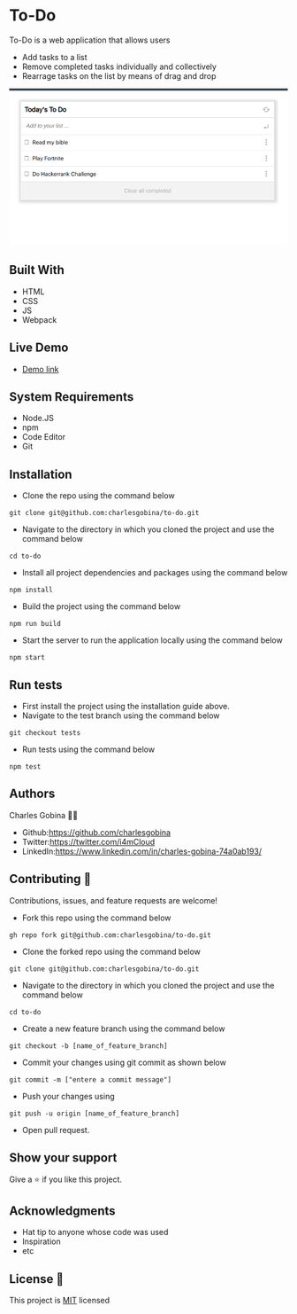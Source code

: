 # To-Do 
To-Do is a web application that allows users 
* Add tasks to a list
* Remove completed tasks individually and collectively
* Rearrage tasks on the list by means of drag and drop

![To-Do](src/todo.png)

## Built With
* HTML
* CSS
* JS
* Webpack

## Live Demo
* [Demo link](https://charlesgobina.github.io/to-do/dist/)

## System Requirements
* Node.JS
* npm
* Code Editor
* Git

## Installation
* Clone the repo using the command below

```
git clone git@github.com:charlesgobina/to-do.git
```

* Navigate to the directory in which you cloned the project and use the command below

```
cd to-do
```

* Install all project dependencies and packages using the command below

```
npm install
```

* Build the project using the command below

```
npm run build
```

* Start the server to run the application locally using the command below

```
npm start
```

## Run tests
* First install the project using the installation guide above.
* Navigate to the test branch using the command below

```
git checkout tests
```

* Run tests using the command below

```
npm test
```

## Authors
Charles Gobina :student: 
* Github:https://github.com/charlesgobina 
* Twitter:https://twitter.com/i4mCloud
* LinkedIn:https://www.linkedin.com/in/charles-gobina-74a0ab193/

## Contributing :handshake:
Contributions, issues, and feature requests are welcome!
* Fork this repo using the command below

```
gh repo fork git@github.com:charlesgobina/to-do.git
```
* Clone the forked repo using the command below

```
git clone git@github.com:charlesgobina/to-do.git
```

* Navigate to the directory in which you cloned the project and use the command below

```
cd to-do
```

* Create a new feature branch using the command below

```
git checkout -b [name_of_feature_branch]
```

* Commit your changes using git commit as shown below

```
git commit -m ["entere a commit message"]
```

* Push your changes using

```
git push -u origin [name_of_feature_branch]
```
* Open pull request.


## Show your support
Give a 	:star: if you like this project.

## Acknowledgments
* Hat tip to anyone whose code was used
* Inspiration
* etc

## License :memo:
This project is [MIT](https://github.com/microverseinc/readme-template/blob/master/MIT.md) licensed